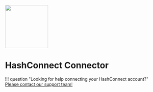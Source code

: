 <img src="images/logo.png" width="140px" >

# HashConnect Connector

!!! question "Looking for help connecting your HashConnect account?"
    [Please contact our support team!](mailto:{{custom.support_email}}ompany_name}})